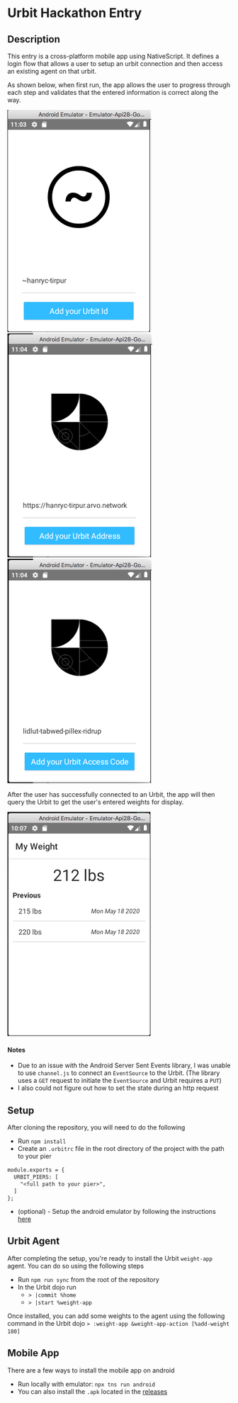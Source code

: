 # Urbit Hackathon Entry

## Description

This entry is a cross-platform mobile app using NativeScript. It defines a login flow that allows a user to setup an urbit connection and then access an existing agent on that urbit.

As shown below, when first run, the app allows the user to progress through each step and validates that the entered information is correct along the way.

![Urbit Id Entry](./docs/images/id-entry.png) ![Urbit Address Entry](./docs/images/address-entry.png) ![Urbit Access Code Entry](./docs/images/code-entry.png)

After the user has successfully connected to an Urbit, the app will then query the Urbit to get the user's entered weights for display.

![With past weights](./docs/images/with-past-weights.png)

#### Notes
- Due to an issue with the Android Server Sent Events library, I was unable to use `channel.js` to connect an `EventSource` to the Urbit. (The library uses a `GET` request to initiate the `EventSource` and Urbit requires a `PUT`)
- I also could not figure out how to set the state during an http request


## Setup

After cloning the repository, you will need to do the following

- Run `npm install`
- Create an `.urbitrc` file in the root directory of the project with the path to your pier
```
module.exports = {
  URBIT_PIERS: [
    "<full path to your pier>",
  ]
};
```
- (optional) - Setup the android emulator by following the instructions [here](https://docs.nativescript.org/tooling/android-virtual-devices)

## Urbit Agent
After completing the setup, you're ready to install the Urbit `weight-app` agent. You can do so using the following steps
- Run `npm run sync` from the root of the repository
- In the Urbit dojo run
    - `> |commit %home`
    - `> |start %weight-app`

Once installed, you can add some weights to the agent using the following command in the Urbit dojo
`> :weight-app &weight-app-action [%add-weight 180]`

## Mobile App
There are a few ways to install the mobile app on android
- Run locally with emulator: `npx tns run android`
- You can also install the `.apk` located in the [releases]()
